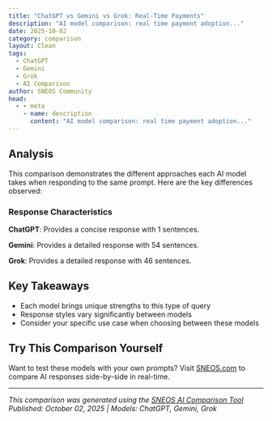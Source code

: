 ```yaml
---
title: "ChatGPT vs Gemini vs Grok: Real-Time Payments"
description: "AI model comparison: real time payment adoption..."
date: 2025-10-02
category: comparison
layout: Clean
tags:
  - ChatGPT
  - Gemini
  - Grok
  - AI Comparison
author: SNEOS Community
head:
  - - meta
    - name: description
      content: "AI model comparison: real time payment adoption..."
---
```


<ChatComparison
  title="ChatGPT vs Gemini vs Grok: Real-Time Payments"
  prompt="real time payment adoption"
  :responses='{
    "ChatGPT": "Error calling OpenAI API.",
    "Gemini": "Real-time payments (RTP) are rapidly gaining traction globally, and their adoption is a complex phenomenon driven by various factors. Here\u0027s a breakdown of the key aspects of real-time payment adoption:\n\n**What are Real-Time Payments (RTP)?**\n\nRTP systems allow for the immediate transfer of funds between bank accounts, typically available 24/7/365.  They offer several advantages over traditional payment methods:\n\n*   **Speed:** Funds are transferred almost instantly.\n*   **Availability:** Transactions can be processed at any time, including weekends and holidays.\n*   **Data Richness:** RTP systems often support richer data payloads, allowing for more detailed remittance information.\n*   **Security:**  Often incorporate advanced security features like tokenization and real-time fraud monitoring.\n*   **Irrevocability:**  While sometimes a drawback, irrevocability reduces settlement risk for the recipient.\n\n**Drivers of Real-Time Payment Adoption:**\n\nSeveral factors are contributing to the increasing adoption of RTP:\n\n*   **Consumer Demand:** Consumers expect faster, more convenient payment options, especially in the digital age.  The desire for instant gratification and real-time reconciliation fuels adoption.\n*   **Business Benefits:**\n    *   **Improved Cash Flow:** Faster access to funds improves working capital management.\n    *   **Reduced Costs:** Potentially lower transaction fees compared to some other methods (especially for smaller transactions).\n    *   **Operational Efficiency:** Automated reconciliation and faster settlement streamline operations.\n    *   **New Business Models:** Enables new use cases, such as instant invoice payments, just-in-time inventory, and dynamic pricing.\n    *   **Supplier Relationships:**  Faster payments can strengthen relationships with suppliers, particularly smaller businesses.\n*   **Technological Advancements:**  The development of robust and secure RTP infrastructure is crucial. Mobile payment apps and digital wallets facilitate easy access to RTP systems.\n*   **Regulatory Push:** Governments and central banks in many countries are actively promoting RTP adoption to modernize payment systems, reduce reliance on cash, and foster financial inclusion. They may do this by mandating certain banks to participate or by creating their own national RTP systems.\n*   **Competitive Pressure:**  Banks and payment providers are adopting RTP to remain competitive and attract customers.\n*   **Fintech Innovation:**  Fintech companies are driving innovation in RTP, developing new applications and services that leverage the capabilities of real-time payments.\n*   **Globalization:** The need for faster and more efficient cross-border payments is driving demand for RTP solutions that can facilitate international transactions.\n\n**Challenges to Real-Time Payment Adoption:**\n\nDespite the benefits, there are also challenges:\n\n*   **Interoperability:**  Ensuring seamless compatibility between different RTP systems and payment platforms is crucial for widespread adoption.  Fragmentation can hinder growth.\n*   **Fraud and Security:**  Real-time nature necessitates robust fraud detection and prevention mechanisms to mitigate the risk of fraudulent transactions.  \u0022Instant\u0022 also means less time to catch fraud.\n*   **Awareness and Education:**  Many consumers and businesses are still unfamiliar with the benefits and usage of RTP. Education is vital.\n*   **Legacy Systems:**  Integrating RTP systems with existing banking infrastructure can be complex and costly.  Upgrading core banking systems is often required.\n*   **Cost of Implementation:**  Developing and implementing RTP infrastructure can be a significant investment for banks and payment providers.\n*   **Scalability:**  RTP systems must be able to handle a high volume of transactions without compromising performance or security.\n*   **Data Privacy and Security Concerns:** Users may be hesitant to share financial information through new RTP platforms if they lack confidence in their security and data privacy practices.\n*   **Irrevocability:**  While a benefit for recipients, senders may be hesitant due to the lack of recourse if they make a mistake.\n*   **Network Effects:**  The value of an RTP system increases as more participants join.  Building a critical mass of users can take time.\n*   **Pricing Models:** The pricing structure of RTP systems can affect adoption. If fees are too high, users may be discouraged from using them.\n*   **International Standardization:** Different RTP systems around the world use different standards and protocols, making cross-border RTP more complex.\n\n**Examples of Real-Time Payment Systems:**\n\n*   **United States:**  The Clearing House\u0027s RTP network, FedNow (Federal Reserve\u0027s RTP system)\n*   **United Kingdom:**  Faster Payments Service (FPS)\n*   **Europe:**  SEPA Instant Credit Transfer (SCT Inst)\n*   **India:**  Unified Payments Interface (UPI)\n*   **Singapore:**  FAST (Fast And Secure Transfers)\n*   **Australia:**  New Payments Platform (NPP)\n\n**Impact of Real-Time Payments:**\n\n*   **Financial Inclusion:**  RTP can provide access to financial services for underserved populations by enabling cheaper and more convenient payment options.\n*   **Economic Growth:**  Increased efficiency in payment systems can stimulate economic growth by facilitating faster transactions and improving cash flow for businesses.\n*   **Innovation:**  RTP creates opportunities for new payment applications and services, fostering innovation in the financial services industry.\n*   **Reduced Cash Usage:**  RTP encourages the use of digital payments, reducing reliance on cash and its associated costs and risks.\n*   **Better Customer Experience:**  RTP provides a more convenient and seamless payment experience for consumers and businesses.\n\n**Future Trends in Real-Time Payments:**\n\n*   **Increased Adoption:**  RTP adoption is expected to continue to grow rapidly in the coming years as more countries and institutions implement RTP systems.\n*   **Cross-Border RTP:**  Efforts are underway to develop solutions for seamless cross-border RTP, enabling faster and more efficient international payments.\n*   **Integration with Emerging Technologies:**  RTP is likely to be integrated with emerging technologies such as blockchain, artificial intelligence (AI), and the Internet of Things (IoT) to create new payment applications and services.\n*   **Expansion of Use Cases:**  The use cases for RTP are expected to expand beyond traditional payments to include areas such as e-commerce, bill payments, and government disbursements.\n*   **Focus on Security:**  Continued emphasis will be placed on enhancing the security of RTP systems to mitigate the risk of fraud and cybercrime.\n*   **Open Banking and RTP:** Open Banking initiatives enable third-party providers to access bank account information and initiate payments, further driving RTP adoption.\n\n**Conclusion:**\n\nReal-time payments represent a significant shift in the global payments landscape. While challenges remain, the benefits of RTP \u2013 speed, convenience, efficiency, and innovation \u2013 are driving its widespread adoption.  As technology evolves and regulatory frameworks mature, real-time payments are poised to become the dominant form of payment in many countries. The continued success depends on addressing security concerns, ensuring interoperability, and educating users about the benefits of this evolving technology.\n",
    "Grok": "Real-time payment (RTP) adoption refers to the growing implementation and usage of payment systems that enable immediate transfer of funds between parties, typically within seconds, 24/7, including weekends and holidays. Unlike traditional payment methods like Automated Clearing House (ACH) transfers or wire transfers, which can take hours or days to process, RTP systems provide instant settlement, improving efficiency, transparency, and convenience for businesses and consumers.\n\n### Key Aspects of Real-Time Payment Adoption\n1. **Global Trends**:\n   - RTP systems are being adopted worldwide as governments, central banks, and financial institutions recognize the benefits of faster payments for economic growth and financial inclusion.\n   - Examples of RTP systems include:\n     - **India**: Unified Payments Interface (UPI), which has seen massive adoption with billions of transactions monthly due to its simplicity and interoperability.\n     - **United States**: The Clearing House\u2019s RTP Network, launched in 2017, and the Federal Reserve\u2019s FedNow Service, rolled out in 2023, are driving adoption.\n     - **Europe**: SEPA Instant Credit Transfer (SCT Inst) enables real-time euro payments across the Single Euro Payments Area.\n     - **Australia**: New Payments Platform (NPP) allows instant transfers and innovative payment features.\n   - According to ACI Worldwide\u2019s 2023 report, real-time transactions are projected to account for 27.1% of global electronic payments by 2028, up from 18.5% in 2023.\n\n2. **Driving Factors for Adoption**:\n   - **Consumer Demand**: Growing expectations for instant gratification and seamless digital experiences, especially among younger generations.\n   - **Business Needs**: Faster payments improve cash flow, reduce payment delays, and enable real-time payroll or supplier payments.\n   - **Government Initiatives**: Central banks are modernizing payment infrastructures to boost economic efficiency and reduce reliance on cash.\n   - **Technological Advancements**: The rise of fintech, mobile banking, and APIs has made RTP integration easier for financial institutions.\n   - **Financial Inclusion**: RTP systems, often accessible via mobile devices, help bring unbanked populations into the formal financial system, especially in emerging markets.\n\n3. **Benefits of Real-Time Payments**:\n   - **Speed**: Transactions are completed in seconds, enhancing user experience.\n   - **Transparency**: Immediate confirmation of payment status reduces uncertainty.\n   - **Cost Efficiency**: Reduces the need for intermediaries and lowers transaction costs over time.\n   - **Innovation**: Enables new use cases like instant payroll, insurance payouts, and peer-to-peer (P2P) payments (e.g., apps like Venmo or Cash App in the U.S. leverage RTP).\n\n4. **Challenges to Adoption**:\n   - **Infrastructure Costs**: Upgrading legacy banking systems to support RTP can be expensive for financial institutions, especially smaller ones.\n   - **Regulatory Hurdles**: Harmonizing regulations across borders for cross-border RTP remains complex.\n   - **Security Concerns**: Faster payments can increase the risk of fraud or errors, requiring robust authentication and anti-fraud measures.\n   - **Interoperability**: Ensuring different RTP systems can work together globally is a significant challenge.\n   - **Adoption Gaps**: In some regions, businesses and consumers are slow to adopt RTP due to unfamiliarity or preference for traditional methods.\n\n5. **Current State of Adoption (as of 2023/2024)**:\n   - **India**: UPI handles over 10 billion transactions monthly, making it a global leader in RTP volume.\n   - **United States**: Adoption is growing with FedNow and RTP Network. As of late 2023, thousands of financial institutions had joined these networks, though full-scale adoption by smaller banks and credit unions is still in progress.\n   - **Europe**: SCT Inst is widely used, with over 60% of payment service providers in the SEPA area offering instant payments.\n   - **Emerging Markets**: Countries like Brazil (with PIX) and Kenya (with M-Pesa) are seeing rapid RTP growth, often leapfrogging traditional banking systems through mobile-based solutions.\n\n6. **Future Outlook**:\n   - Cross-border RTP is a key focus, with initiatives like SWIFT\u2019s global payment innovation (GPI) and ISO 20022 messaging standards aiming to enable seamless international instant payments.\n   - Integration with emerging technologies like blockchain and central bank digital currencies (CBDCs) could further accelerate RTP adoption.\n   - Businesses are expected to leverage RTP for real-time supply chain payments, gig economy disbursements, and customer refunds.\n\n### Conclusion\nReal-time payment adoption is transforming the global financial landscape by enabling faster, more efficient, and inclusive payment systems. While adoption rates vary by region due to infrastructure, regulatory, and cultural differences, the trajectory is clear: RTP is becoming a cornerstone of modern economies. For businesses, financial institutions, and consumers, staying ahead of this trend will be critical to remain competitive in a digital-first world.\n\nIf you\u2019re looking for data or specifics on RTP adoption in a particular country or industry, let me know!"
  }'
  published-date="10:45"
/>

## Analysis

This comparison demonstrates the different approaches each AI model takes when responding to the same prompt. Here are the key differences observed:

### Response Characteristics

**ChatGPT**: Provides a concise response with 1 sentences. 

**Gemini**: Provides a detailed response with 54 sentences. 

**Grok**: Provides a detailed response with 46 sentences. 

## Key Takeaways

- Each model brings unique strengths to this type of query
- Response styles vary significantly between models
- Consider your specific use case when choosing between these models

## Try This Comparison Yourself

Want to test these models with your own prompts? Visit [SNEOS.com](https://sneos.com) to compare AI responses side-by-side in real-time.

---

*This comparison was generated using the [SNEOS AI Comparison Tool](https://sneos.com)*
*Published: October 02, 2025 | Models: ChatGPT, Gemini, Grok*
